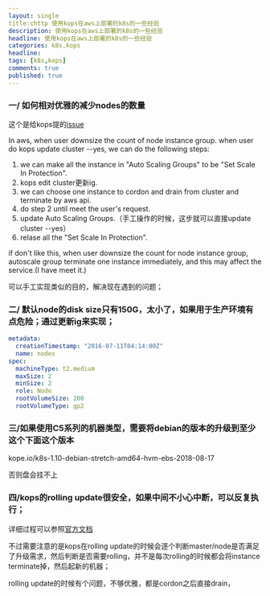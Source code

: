 ```yaml
---
layout: single
title:chttp 使用kops在aws上部署的k8s的一些经验
description: 使用kops在aws上部署的k8s的一些经验
headline: 使用kops在aws上部署的k8s的一些经验
categories: k8s,kops
headline:
tags: [k8s,kops]
comments: true
published: true
---
```


### 一/ 如何相对优雅的减少nodes的数量

这个是给kops提的[issue](https://github.com/kubernetes/kops/issues/6214)

In aws, when user downsize the count of node instance group.
when user do kops update cluster --yes, we can do the following steps:

1. we can make all the instance in "Auto Scaling Groups" to be "Set Scale In Protection".
2. kops edit cluster更新ig.
3. we can choose one instance to cordon and drain from cluster and terminate by aws api.
4. do step 2 until meet the user's request.
5. update Auto Scaling Groups.（手工操作的时候，这步就可以直接update cluster --yes）
6. relase all the "Set Scale In Protection".

if don't like this, when user downsize the count for node instance group, autoscale group terminate one instance immediately, and this may affect the service.(I have meet it.)

可以手工实现类似的目的，解决现在遇到的问题；

### 二/ 默认node的disk size只有150G，太小了，如果用于生产环境有点危险；通过更新ig来实现；

```yaml
metadata:
  creationTimestamp: "2016-07-11T04:14:00Z"
  name: nodes
spec:
  machineType: t2.medium
  maxSize: 2
  minSize: 2
  role: Node
  rootVolumeSize: 200
  rootVolumeType: gp2
```

### 三/如果使用C5系列的机器类型，需要将debian的版本的升级到至少这个下面这个版本

kope.io/k8s-1.10-debian-stretch-amd64-hvm-ebs-2018-08-17

否则盘会挂不上

### 四/kops的rolling update很安全，如果中间不小心中断，可以反复执行；

详细过程可以参照[官方文档](https://github.com/kubernetes/kops/blob/master/docs/development/rolling_update.md)

不过需要注意的是kops在rolling update的时候会逐个判断master/node是否满足了升级需求，然后判断是否需要rolling，并不是每次rolling的时候都会将instance terminate掉，然后起新的机器；

rolling update的时候有个问题，不够优雅，都是cordon之后直接drain，
